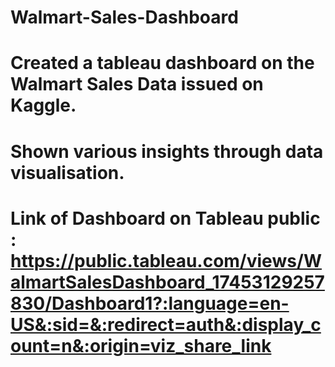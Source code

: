 # Walmart-Sales-Dashboard
# Created a tableau dashboard on the Walmart Sales Data issued on Kaggle. 
# Shown various insights through data visualisation. 
# Link of Dashboard on Tableau public : https://public.tableau.com/views/WalmartSalesDashboard_17453129257830/Dashboard1?:language=en-US&:sid=&:redirect=auth&:display_count=n&:origin=viz_share_link
